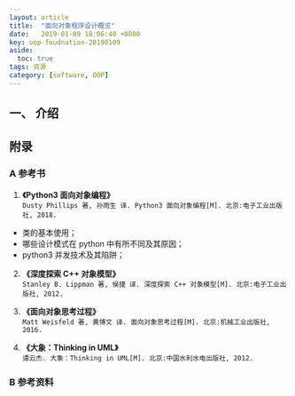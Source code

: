 ```yaml
---
layout: article
title:  "面向对象程序设计概览"
date:   2019-01-09 18:06:40 +0800
key: oop-foudnation-20190109
aside:
  toc: true
tags: 资源
category: [software, OOP]
---
```


## 一、 介绍


## 附录
### A 参考书
1. **《Python3 面向对象编程》**  
`Dusty Phillips 著, 孙雨生 译. Python3 面向对象编程[M]. 北京:电子工业出版社, 2018.`  
- 类的基本使用；  
- 哪些设计模式在 python 中有所不同及其原因；  
- python3 并发技术及其陷阱；  

2. **《深度探索 C++ 对象模型》**  
`Stanley B. Lippman 著, 侯捷 译. 深度探索 C++ 对象模型[M]. 北京:电子工业出版社, 2012.`  

3. **《面向对象思考过程》**  
`Matt Weisfeld 著, 黄博文 译. 面向对象思考过程[M]. 北京:机械工业出版社, 2016.`  

4. **《大象：Thinking in UML》**  
`谭云杰. 大象：Thinking in UML[M]. 北京:中国水利水电出版社, 2012.`  

### B 参考资料
